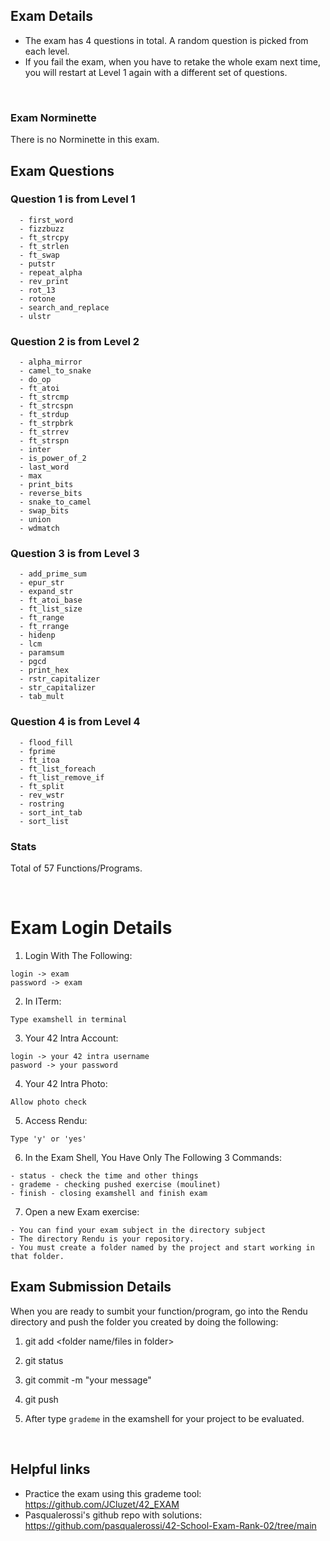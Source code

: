## Exam Details

- The exam has 4 questions in total. A random question is picked from each level.
- If you fail the exam, when you have to retake the whole exam next time, you will restart at Level 1 again with a different set of questions.

<br>

### Exam Norminette

There is no Norminette in this exam. 

## Exam Questions

### Question 1 is from Level 1

```
  - first_word
  - fizzbuzz
  - ft_strcpy
  - ft_strlen
  - ft_swap
  - putstr
  - repeat_alpha
  - rev_print
  - rot_13
  - rotone
  - search_and_replace
  - ulstr
```
### Question 2 is from Level 2

```
  - alpha_mirror
  - camel_to_snake
  - do_op
  - ft_atoi
  - ft_strcmp
  - ft_strcspn
  - ft_strdup
  - ft_strpbrk
  - ft_strrev
  - ft_strspn
  - inter
  - is_power_of_2
  - last_word
  - max
  - print_bits
  - reverse_bits
  - snake_to_camel
  - swap_bits
  - union
  - wdmatch 
```
### Question 3 is from Level 3

```
  - add_prime_sum
  - epur_str
  - expand_str
  - ft_atoi_base
  - ft_list_size
  - ft_range
  - ft_rrange
  - hidenp
  - lcm
  - paramsum
  - pgcd
  - print_hex
  - rstr_capitalizer
  - str_capitalizer
  - tab_mult 
```
### Question 4 is from Level 4

```
  - flood_fill
  - fprime
  - ft_itoa
  - ft_list_foreach
  - ft_list_remove_if
  - ft_split
  - rev_wstr
  - rostring
  - sort_int_tab
  - sort_list
```

### Stats
Total of 57 Functions/Programs.

<br>

# Exam Login Details
1. Login With The Following:
```
login -> exam
password -> exam
```
2. In ITerm:
```
Type examshell in terminal
```
3. Your 42 Intra Account:
```
login -> your 42 intra username
pasword -> your password
```
4. Your 42 Intra Photo:
```
Allow photo check
```
5. Access Rendu:
```
Type 'y' or 'yes'
```
6. In the Exam Shell, You Have Only The Following 3 Commands:
```
- status - check the time and other things
- grademe - checking pushed exercise (moulinet)
- finish - closing examshell and finish exam
```
7. Open a new Exam exercise:
```
- You can find your exam subject in the directory subject
- The directory Rendu is your repository.
- You must create a folder named by the project and start working in that folder.
```
## Exam Submission Details

When you are ready to sumbit your function/program, go into the Rendu directory and push the folder you created by doing the following:

1. git add <folder name/files in folder>

2. git status

3. git commit -m "your message"

4. git push

5. After type `grademe` in the examshell for your project to be evaluated. 


<br>

## Helpful links

- Practice the exam using this grademe tool: https://github.com/JCluzet/42_EXAM
- Pasqualerossi's github repo with solutions: https://github.com/pasqualerossi/42-School-Exam-Rank-02/tree/main
